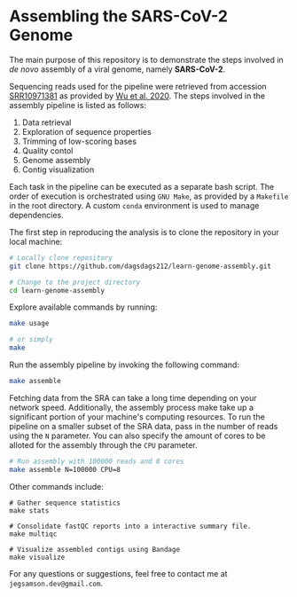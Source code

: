 # Assembling the SARS-CoV-2 Genome

The main purpose of this repository is to demonstrate the steps involved in *de novo* assembly of a viral genome, namely **SARS-CoV-2**.

Sequencing reads used for the pipeline were retrieved from accession [SRR10971381](https://trace.ncbi.nlm.nih.gov/Traces/?view=run_browser&acc=SRR10971381&display=metadata) as provided by [Wu et al. 2020](https://www.nature.com/articles/s41586-020-2008-3). The steps involved in the assembly pipeline is listed as follows:

1. Data retrieval
2. Exploration of sequence properties
2. Trimming of low-scoring bases
3. Quality contol
4. Genome assembly
5. Contig visualization

Each task in the pipeline can be executed as a separate bash script. The order of execution is orchestrated using `GNU Make`, as provided by a `Makefile` in the root directory. A custom `conda` environment is used to manage dependencies.

The first step in reproducing the analysis is to clone the repository in your local machine:
```sh
# Locally clone repository
git clone https://github.com/dagsdags212/learn-genome-assembly.git

# Change to the project directory
cd learn-genome-assembly
```

Explore available commands by running:
```sh
make usage

# or simply
make
```

Run the assembly pipeline by invoking the following command:
```sh
make assemble
```

Fetching data from the SRA can take a long time depending on your network speed. Additionally, the assembly process make take up a significant portion of your machine's computing resources. To run the pipeline on a smaller subset of the SRA data, pass in the number of reads using the `N` parameter. You can also specify the amount of cores to be alloted for the assembly through the `CPU` parameter.
```sh
# Run assembly with 100000 reads and 8 cores
make assemble N=100000 CPU=8
```

Other commands include:
```
# Gather sequence statistics
make stats

# Consolidate fastQC reports into a interactive summary file.
make multiqc

# Visualize assembled contigs using Bandage
make visualize
```

For any questions or suggestions, feel free to contact me at `jegsamson.dev@gmail.com`.
